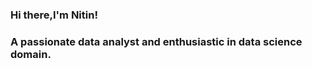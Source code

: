 ### Hi there,I'm Nitin! 
### A passionate data analyst and enthusiastic in data science domain.
<!--
**NitinNandeshwar/NitinNandeshwar** is a ✨ _special_ ✨ repository because its `README.md` (this file) appears on your GitHub profile.

Here are some ideas to get you started:

- 🔭 I’m currently working on Online_Product_Review_Analysis and Sales
- 🌱 I’m currently learning .Computer_Vision using OpenCV and Web_Scraping
- 💻 I'm looking for an **Opportunities** in **Data Science & Analytics**.
- 🤝🏻 I'm open for collaborations in **Data Science** and **Machine Learning** domains.
- 🎯 Goal (2021): **Contribute** openly to **Data Science and Machine Learning community**.
- 📌 Scroll down to see my **Pinned Repositories**.
```python
def Nitin():
  skills_with_proficiency = {'Python': 'Advance','R': 'Advance','SQL': 'Advance', 'Tableau': 'Intermidiate', 'Computer Vision': 'Beginner'}
  tools = ['numpy', 'pandas', 'sklearn', 'nltk', 'matplotlib', 'seaborn', 'keras', 'flask', 'Tensorflow']
  cloud_architecture = ['AWS', 'heroku']
  # kaggle_competitions = 1
  active_blogger = True
  return ∞
```

## Connect me on:
- LinkedIn: https://www.linkedin.com/in/nitin-nandeshwar-04bb6033/
- Website: https://nitinnandeshwar.ml/


